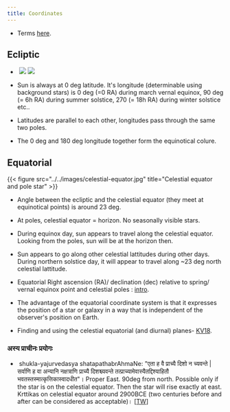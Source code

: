 ```yaml
---
title: Coordinates
---
```


- Terms [here](http://www.physics.csbsju.edu/astro/terms.html).

## Ecliptic 
-  [![](https://i.imgur.com/Xd8pu1L.png)](https://i.imgur.com/Xd8pu1L.png)
    [![](https://i.imgur.com/JA7Mjcv.png)](https://i.imgur.com/JA7Mjcv.png)

- Sun is always at 0 deg latitude. It's longitude (determinable using background stars) is 0 deg (=0 RA) during march vernal equinox, 90 deg (= 6h RA) during summer solstice, 270 (= 18h RA) during winter solstice etc..
- Latitudes are parallel to each other, longitudes pass through the same two poles.
- The 0 deg and 180 deg longitude together form the equinotical colure.

## Equatorial
{{< figure src="../../images/celestial-equator.jpg" title="Celestial equator and pole star" >}}

- Angle between the ecliptic and the celestial equator (they meet at equinotical points) is around 23 deg.
- At poles, celestial equator = horizon. No seasonally visible stars.
- During equinox day, sun appears to travel along the celestial equator.  Looking from the poles, sun will be at the horizon then. 
- Sun appears to go along other celestial lattitudes during other days. During northern solstice day, it will appear to travel along ~23 deg north celestial lattitude.

- Equatorial Right ascension (RA)/ declination (dec) relative to spring/ vernal equinox point and celestial poles : [intro](https://lco.global/spacebook/equatorial-coordinate-system/).
- The advantage of the equatorial coordinate system is that it expresses the position of a star or galaxy in a way that is independent of the observer's position on Earth.
- Finding and using the celestial equatorial (and diurnal) planes- [KV18](https://agnimaan.wordpress.com/2018/02/09/solar-plane-of-the-day/).

### अस्य प्राचीनः प्रयोगः
-  shukla-yajurvedasya shatapathabrAhmaNe: "एता ह वै प्राच्यै दिशो न च्यवन्ते | सर्वाणि ह वा अन्यानि नक्षत्राणि प्राच्यै दिशश्च्यवन्ते तत्प्राच्यामेवास्यैतद्दिश्याहितौ भवतस्तस्मात्कृत्तिकास्वादधीत"। Proper East. 90deg from north. Possible only if the star is on the celestial equator. Then the star will rise exactly at east. Krttikas on celestial equator around 2900BCE (two centuries before and after can be considered as acceptable)। \[[TW](https://twitter.com/agnimaan/status/984433779967082496)\]

